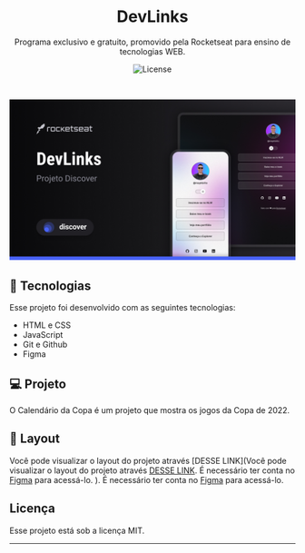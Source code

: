 <h1 align="center"> DevLinks </h1>

<p align="center">
Programa exclusivo e gratuito, promovido pela Rocketseat para ensino de tecnologias WEB.
</p>



<p align="center">
  <img alt="License" src="https://img.shields.io/static/v1?label=license&message=MIT&color=49AA26&labelColor=000000">
</p>

<br>
<p align="center">
<img alt="capa do projeto" src=".github/preview.jpg">
</p>


## 🚀 Tecnologias

Esse projeto foi desenvolvido com as seguintes tecnologias:

- HTML e CSS
- JavaScript
- Git e Github
- Figma

## 💻 Projeto

O Calendário da Copa é um projeto que mostra os jogos da Copa de 2022.

## 🔖 Layout

Você pode visualizar o layout do projeto através [DESSE LINK](Você pode visualizar o layout do projeto através [DESSE LINK](https://www.figma.com/file/IMyqzclkAxASI50ycxFkNJ/DevLinks-%E2%80%A2-Projeto-Discover-(Community)?type=design&node-id=10-620&mode=design&t=vRb9xatKOiWDsYQF-0). É necessário ter conta no [Figma](https://figma.com) para acessá-lo.
). É necessário ter conta no [Figma](https://figma.com) para acessá-lo.

## Licença

Esse projeto está sob a licença MIT.

---


